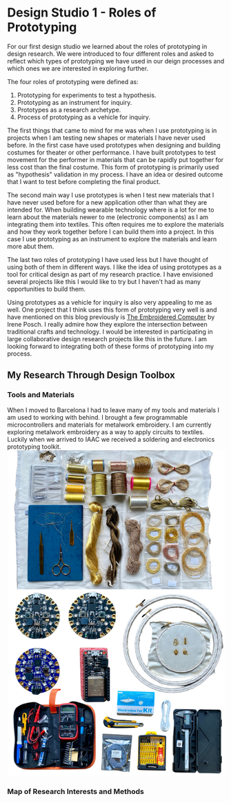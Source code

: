 # Design Studio 1 - Roles of Prototyping

For our first design studio we learned about the roles of prototyping in design research. We were introduced to four different roles and asked to reflect which types of prototyping we have used in our deign processes and which ones we are interested in exploring further. 

The four roles of prototyping were defined as: 
1. Prototyping for experiments to test a hypothesis. 
2. Prototyping as an instrument for inquiry. 
3. Prototypes as a research archetype. 
4. Process of prototyping as a vehicle for inquiry. 

The first things that came to mind for me was when I use prototyping is in projects when I am testing new shapes or materials I have never used before. In the first case have used prototypes when designing and building costumes for theater or other performance. I have built prototypes to test movement for the performer in materials that can be rapidly put together for less cost than the final costume. This form of prototyping is primarily used as "hypothesis" validation in my process. I have an idea or desired outcome that I want to test before completing the final product. 

The second main way I use prototypes is when I test new materials that I have never used before for a new application other than what they are intended for. When building wearable technology where is a lot for me to learn about the materials newer to me (electronic components) as I am integrating them into textiles. This often requires me to explore the materials and how they work together before I can build them into a project. In this case I use prototyping as an instrument to explore the materials and learn more abut them. 

The last two roles of prototyping I have used less but I have thought of using both of them in different ways. I like the idea of using prototypes as a tool for critical design as part of my research practice. I have envisioned several projects like this I would like to try but I haven't had as many opportunities to build them.  

Using prototypes as a vehicle for inquiry is also very appealing to me as well. One project that I think uses this form of prototyping very well is and have mentioned on this blog previously is [The Embroidered Computer](http://www.ireneposch.net/stitching-worlds/) by Irene Posch. I really admire how they explore the intersection between traditional crafts and technology. I would be interested in participating in large collaborative design research projects like this in the future. I am looking forward to integrating both of these forms of prototyping into my process. 


## My Research Through Design Toolbox 

### Tools and Materials
When I moved to Barcelona I had to leave many of my tools and materials I am used to working with behind. I brought a few programmable microcontrollers and materials for metalwork embroidery. I am currently exploring metalwork embroidery as a way to apply circuits to textiles. Luckily when we arrived to IAAC we received a soldering and electronics prototyping toolkit. 
![Tools](../images/term-01/ds1/workspace-tools.png)

### Map of Research Interests and Methods




